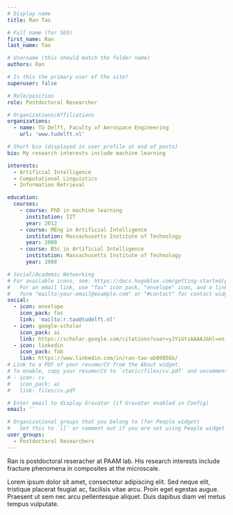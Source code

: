 ```yaml
---
# Display name
title: Ran Tao

# Full name (for SEO)
first_name: Ran
last_name: Tao

# Username (this should match the folder name)
authors: Ran

# Is this the primary user of the site?
superuser: false

# Role/position
role: Postdoctoral Researcher

# Organizations/Affiliations
organizations:
  - name: TU Delft, Faculty of Aerospace Engineering
    url: 'www.tudelft.nl'

# Short bio (displayed in user profile at end of posts)
bio: My research interests include machine learning

interests:
  - Artificial Intelligence
  - Computational Linguistics
  - Information Retrieval

education:
  courses:
    - course: PhD in machine learning
      institution: IIT
      year: 2012
    - course: MEng in Artificial Intelligence
      institution: Massachusetts Institute of Technology
      year: 2009
    - course: BSc in Artificial Intelligence
      institution: Massachusetts Institute of Technology
      year: 2008

# Social/Academic Networking
# For available icons, see: https://docs.hugoblox.com/getting-started/page-builder/#icons
#   For an email link, use "fas" icon pack, "envelope" icon, and a link in the
#   form "mailto:your-email@example.com" or "#contact" for contact widget.
social:
  - icon: envelope
    icon_pack: fas
    link: 'mailto:r.tao@tudelft.nl'
  - icon: google-scholar
    icon_pack: ai
    link: https://scholar.google.com/citations?user=yJYiGtsAAAAJ&hl=en
  - icon: linkedin
    icon_pack: fab
    link: https://www.linkedin.com/in/ran-tao-ab09856b/
# Link to a PDF of your resume/CV from the About widget.
# To enable, copy your resume/CV to `static/files/cv.pdf` and uncomment the lines below.
# - icon: cv
#   icon_pack: ai
#   link: files/cv.pdf

# Enter email to display Gravatar (if Gravatar enabled in Config)
email: ''

# Organizational groups that you belong to (for People widget)
#   Set this to `[]` or comment out if you are not using People widget.
user_groups:
  - Postdoctoral Researchers
---
```


Ran is postdoctoral reseracher at PAAM lab. His research interests include fracture phenomena in composites at the microscale. 

Lorem ipsum dolor sit amet, consectetur adipiscing elit. Sed neque elit, tristique placerat feugiat ac, facilisis vitae arcu. Proin eget egestas augue. Praesent ut sem nec arcu pellentesque aliquet. Duis dapibus diam vel metus tempus vulputate.

